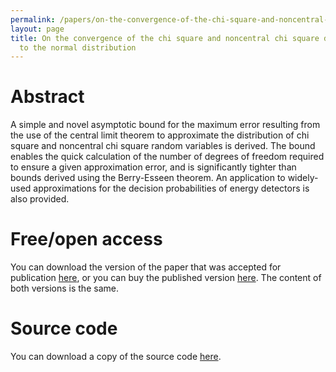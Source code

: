 ```yaml
---
permalink: /papers/on-the-convergence-of-the-chi-square-and-noncentral-chi-square-distributions-to-the-normal-distribution/
layout: page
title: On the convergence of the chi square and noncentral chi square distributions
  to the normal distribution
---
```


# Abstract

A simple and novel asymptotic bound for the maximum error resulting from the use of the central limit theorem to approximate the distribution of chi square and noncentral chi square random variables is derived. The bound enables the quick calculation of the number of degrees of freedom required to ensure a given approximation error, and is significantly tighter than bounds derived using the Berry-Esseen theorem. An application to widely-used approximations for the decision probabilities of energy detectors is also provided.

# Free/open access

You can download the version of the paper that was accepted for publication [here](https://cora.ucc.ie/handle/10468/1463), or you can buy the published version [here](http://dx.doi.org/10.1109/LCOMM.2013.111113.131879). The content of both versions is the same.

# Source code

You can download a copy of the source code [here](https://github.com/donaghhorgan/research-2013b).
